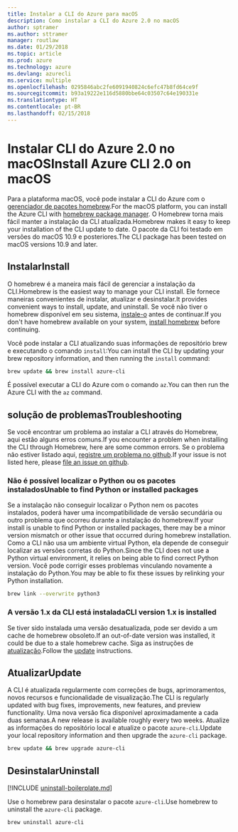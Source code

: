 ```yaml
---
title: Instalar a CLI do Azure para macOS
description: Como instalar a CLI do Azure 2.0 no macOS
author: sptramer
ms.author: sttramer
manager: routlaw
ms.date: 01/29/2018
ms.topic: article
ms.prod: azure
ms.technology: azure
ms.devlang: azurecli
ms.service: multiple
ms.openlocfilehash: 0295846abc2fe6091940824c6efc47b8fd64ce9f
ms.sourcegitcommit: b93a19222e116d5880bbe64c03507c64e190331e
ms.translationtype: HT
ms.contentlocale: pt-BR
ms.lasthandoff: 02/15/2018
---
```

# <a name="install-azure-cli-20-on-macos"></a><span data-ttu-id="c6cae-103">Instalar CLI do Azure 2.0 no macOS</span><span class="sxs-lookup"><span data-stu-id="c6cae-103">Install Azure CLI 2.0 on macOS</span></span>

<span data-ttu-id="c6cae-104">Para a plataforma macOS, você pode instalar a CLI do Azure com o [gerenciador de pacotes homebrew](http://brew.sh).</span><span class="sxs-lookup"><span data-stu-id="c6cae-104">For the macOS platform, you can install the Azure CLI with [homebrew package manager](http://brew.sh).</span></span> <span data-ttu-id="c6cae-105">O Homebrew torna mais fácil manter a instalação da CLI atualizada.</span><span class="sxs-lookup"><span data-stu-id="c6cae-105">Homebrew makes it easy to keep your installation of the CLI update to date.</span></span> <span data-ttu-id="c6cae-106">O pacote da CLI foi testado em versões do macOS 10.9 e posteriores.</span><span class="sxs-lookup"><span data-stu-id="c6cae-106">The CLI package has been tested on macOS versions 10.9 and later.</span></span>

## <a name="install"></a><span data-ttu-id="c6cae-107">Instalar</span><span class="sxs-lookup"><span data-stu-id="c6cae-107">Install</span></span>

<span data-ttu-id="c6cae-108">O homebrew é a maneira mais fácil de gerenciar a instalação da CLI.</span><span class="sxs-lookup"><span data-stu-id="c6cae-108">Homebrew is the easiest way to manage your CLI install.</span></span> <span data-ttu-id="c6cae-109">Ele fornece maneiras convenientes de instalar, atualizar e desinstalar.</span><span class="sxs-lookup"><span data-stu-id="c6cae-109">It provides convenient ways to install, update, and uninstall.</span></span>
<span data-ttu-id="c6cae-110">Se você não tiver o homebrew disponível em seu sistema, [instale-o](https://docs.brew.sh/Installation.html) antes de continuar.</span><span class="sxs-lookup"><span data-stu-id="c6cae-110">If you don't have homebrew available on your system, [install homebrew](https://docs.brew.sh/Installation.html) before continuing.</span></span>

<span data-ttu-id="c6cae-111">Você pode instalar a CLI atualizando suas informações de repositório brew e executando o comando `install`:</span><span class="sxs-lookup"><span data-stu-id="c6cae-111">You can install the CLI by updating your brew repository information, and then running the `install` command:</span></span>

```bash
brew update && brew install azure-cli
```

<span data-ttu-id="c6cae-112">É possível executar a CLI do Azure com o comando `az`.</span><span class="sxs-lookup"><span data-stu-id="c6cae-112">You can then run the Azure CLI with the `az` command.</span></span>

## <a name="troubleshooting"></a><span data-ttu-id="c6cae-113">solução de problemas</span><span class="sxs-lookup"><span data-stu-id="c6cae-113">Troubleshooting</span></span>

<span data-ttu-id="c6cae-114">Se você encontrar um problema ao instalar a CLI através do Homebrew, aqui estão alguns erros comuns.</span><span class="sxs-lookup"><span data-stu-id="c6cae-114">If you encounter a problem when installing the CLI through Homebrew, here are some common errors.</span></span> <span data-ttu-id="c6cae-115">Se o problema não estiver listado aqui, [registre um problema no github](https://github.com/Azure/azure-cli/issues).</span><span class="sxs-lookup"><span data-stu-id="c6cae-115">If your issue is not listed here, please [file an issue on github](https://github.com/Azure/azure-cli/issues).</span></span>

### <a name="unable-to-find-python-or-installed-packages"></a><span data-ttu-id="c6cae-116">Não é possível localizar o Python ou os pacotes instalados</span><span class="sxs-lookup"><span data-stu-id="c6cae-116">Unable to find Python or installed packages</span></span>

<span data-ttu-id="c6cae-117">Se a instalação não conseguir localizar o Python nem os pacotes instalados, poderá haver uma incompatibilidade de versão secundária ou outro problema que ocorreu durante a instalação do homebrew.</span><span class="sxs-lookup"><span data-stu-id="c6cae-117">If your install is unable to find Python or installed packages, there may be a minor version mismatch or other issue that occurred during homebrew installation.</span></span> <span data-ttu-id="c6cae-118">Como a CLI não usa um ambiente virtual Python, ela depende de conseguir localizar as versões corretas do Python.</span><span class="sxs-lookup"><span data-stu-id="c6cae-118">Since the CLI does not use a Python virtual environment, it relies on being able to find correct Python version.</span></span> <span data-ttu-id="c6cae-119">Você pode corrigir esses problemas vinculando novamente a instalação do Python.</span><span class="sxs-lookup"><span data-stu-id="c6cae-119">You may be able to fix these issues by relinking your Python installation.</span></span>

```bash
brew link --overwrite python3
```

### <a name="cli-version-1x-is-installed"></a><span data-ttu-id="c6cae-120">A versão 1.x da CLI está instalada</span><span class="sxs-lookup"><span data-stu-id="c6cae-120">CLI version 1.x is installed</span></span>

<span data-ttu-id="c6cae-121">Se tiver sido instalada uma versão desatualizada, pode ser devido a um cache de homebrew obsoleto.</span><span class="sxs-lookup"><span data-stu-id="c6cae-121">If an out-of-date version was installed, it could be due to a stale homebrew cache.</span></span> <span data-ttu-id="c6cae-122">Siga as instruções de [atualização](#Update).</span><span class="sxs-lookup"><span data-stu-id="c6cae-122">Follow the [update](#Update) instructions.</span></span>

## <a name="update"></a><span data-ttu-id="c6cae-123">Atualizar</span><span class="sxs-lookup"><span data-stu-id="c6cae-123">Update</span></span>

<span data-ttu-id="c6cae-124">A CLI é atualizada regularmente com correções de bugs, aprimoramentos, novos recursos e funcionalidade de visualização.</span><span class="sxs-lookup"><span data-stu-id="c6cae-124">The CLI is regularly updated with bug fixes, improvements, new features, and preview functionality.</span></span> <span data-ttu-id="c6cae-125">Uma nova versão fica disponível aproximadamente a cada duas semanas.</span><span class="sxs-lookup"><span data-stu-id="c6cae-125">A new release is available roughly every two weeks.</span></span> <span data-ttu-id="c6cae-126">Atualize as informações do repositório local e atualize o pacote `azure-cli`.</span><span class="sxs-lookup"><span data-stu-id="c6cae-126">Update your local repository information and then upgrade the `azure-cli` package.</span></span>

```bash
brew update && brew upgrade azure-cli
```

## <a name="uninstall"></a><span data-ttu-id="c6cae-127">Desinstalar</span><span class="sxs-lookup"><span data-stu-id="c6cae-127">Uninstall</span></span>

[!INCLUDE [uninstall-boilerplate.md](includes/uninstall-boilerplate.md)]

<span data-ttu-id="c6cae-128">Use o homebrew para desinstalar o pacote `azure-cli`.</span><span class="sxs-lookup"><span data-stu-id="c6cae-128">Use homebrew to uninstall the `azure-cli` package.</span></span>

```bash
brew uninstall azure-cli
```
